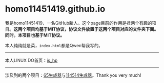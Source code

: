 # homo11451419.github.io
我是homo11451419，一名GitHub新人。这个page目前的作用是挂两个有趣的项目。**这两个项目均基于MIT协议，协议文件放置于这两个项目对应的文件夹下面。同时，本项目也基于MIT协议。**

本人纯纯就是菜，`index.html`都是Qwen帮我写的。
***
本人LINUX DO首页：<a href="https://linux.do/u/is_hp">is_hp</a>
***
涉及到的两个项目：<a href="https://github.com/6512345/65gen">65生成器</a>与<a href="https://github.com/itorr/homo">114514生成器</a>。Thank you very much!
